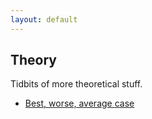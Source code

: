 ```yaml
---
layout: default
---
```


## Theory

Tidbits of more theoretical stuff.

 * [Best, worse, average case](./BigOH.md)
